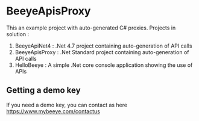 # BeeyeApisProxy

This an example project with auto-generated C# proxies. 
Projects in solution : 
1. BeeyeApiNet4 : .Net 4.7 project containing auto-generation of API calls
2. BeeyeApisProxy : .Net Standard project containing auto-generation of API calls
3. HelloBeeye : A simple .Net core console application showing the use of APIs

## Getting a demo key
If you need a demo key, you can contact as here https://www.mybeeye.com/contactus

